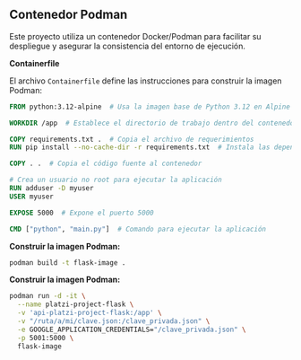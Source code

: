 ## Contenedor Podman

Este proyecto utiliza un contenedor Docker/Podman para facilitar su despliegue y asegurar la consistencia del entorno de ejecución. 

**Containerfile**

El archivo `Containerfile` define las instrucciones para construir la imagen Podman:

```dockerfile
FROM python:3.12-alpine  # Usa la imagen base de Python 3.12 en Alpine Linux

WORKDIR /app  # Establece el directorio de trabajo dentro del contenedor

COPY requirements.txt .  # Copia el archivo de requerimientos
RUN pip install --no-cache-dir -r requirements.txt  # Instala las dependencias

COPY . .  # Copia el código fuente al contenedor

# Crea un usuario no root para ejecutar la aplicación
RUN adduser -D myuser 
USER myuser

EXPOSE 5000  # Expone el puerto 5000

CMD ["python", "main.py"]  # Comando para ejecutar la aplicación
```

**Construir la imagen Podman:**

```bash
podman build -t flask-image .
```

**Construir la imagen Podman:**

```bash
podman run -d -it \
  --name platzi-project-flask \
  -v 'api-platzi-project-flask:/app' \
  -v "/ruta/a/mi/clave.json:/clave_privada.json" \
  -e GOOGLE_APPLICATION_CREDENTIALS="/clave_privada.json" \
  -p 5001:5000 \
  flask-image
  ```
